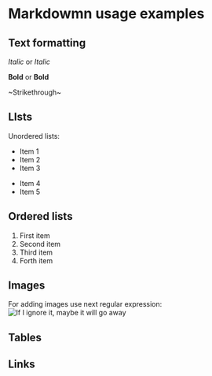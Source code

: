 # Markdowmn usage examples

## Text formatting

*Italic*
or
_Italic_

**Bold**
or
__Bold__

~Strikethrough~

## LIsts

Unordered lists:

* Item 1
* Item 2
* Item 3
+ Item 4
+ Item 5

## Ordered lists

1. First item
2. Second item
3. Third item
1. Forth item

## Images
For adding images use next regular expression:
![If I ignore it, maybe it will go away](.\img\ignore.jpg)

## Tables

## Links